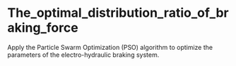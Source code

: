 # The_optimal_distribution_ratio_of_braking_force
Apply the Particle Swarm Optimization (PSO) algorithm to optimize the parameters of the electro-hydraulic braking system.
